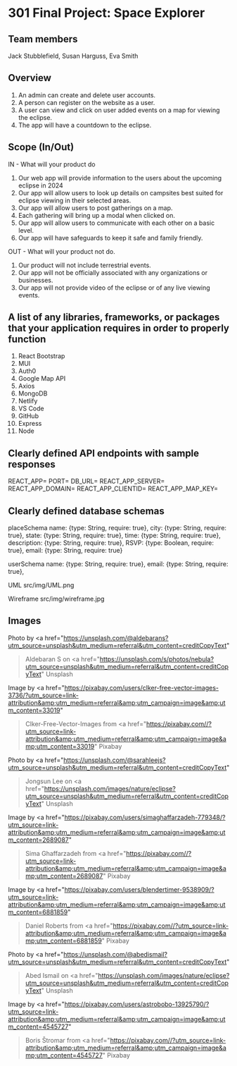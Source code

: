 # 301 Final Project: Space Explorer

## Team members

Jack Stubblefield, Susan Harguss, Eva Smith

## Overview

1. An admin can create and delete user accounts.
2. A person can register on the website as a user.
3. A user can view and click on user added events on a map for viewing the eclipse.
4. The app will have a countdown to the eclipse.

## Scope (In/Out)

IN - What will your product do

 1. Our web app will provide information to the users about the upcoming eclipse in 2024
 2. Our app will allow users to look up details on campsites best suited for eclipse viewing in their selected areas.
 3. Our app will allow users to post gatherings on a map.
 4. Each gathering will bring up a modal when clicked on.
 5. Our app will allow users to communicate with each other on a basic level.
 6. Our app will have safeguards to keep it safe and family friendly.

OUT - What will your product not do.

 1. Our product will not include terrestrial events.
 2. Our app will not be officially associated with any organizations or businesses.
 3. Our app will not provide video of the eclipse or of any live viewing events.

## A list of any libraries, frameworks, or packages that your application requires in order to properly function

 1. React Bootstrap
 2. MUI
 3. Auth0
 4. Google Map API
 5. Axios
 6. MongoDB
 7. Netlify
 8. VS Code
 9. GitHub
10. Express
11. Node

## Clearly defined API endpoints with sample responses

REACT_APP=
PORT=
DB_URL=
REACT_APP_SERVER=
REACT_APP_DOMAIN=
REACT_APP_CLIENTID=
REACT_APP_MAP_KEY=


## Clearly defined database schemas

 placeSchema
    name: {type: String, require: true},
    city: {type: String, require: true},
    state: {type: String, require: true},
    time: {type: String, require: true},
    description: {type: String, require: true},
    RSVP: {type: Boolean, require: true},
    email: {type: String, require: true}

userSchema
    name: {type: String, require: true},
    email: {type: String, require: true},

UML
src/img/UML.png

Wireframe
src/img/wireframe.jpg

## Images

Photo by <a href="https://unsplash.com/@aldebarans?utm_source=unsplash&utm_medium=referral&utm_content=creditCopyText"
>Aldebaran S</a> on
<a href="https://unsplash.com/s/photos/nebula?utm_source=unsplash&utm_medium=referral&utm_content=creditCopyText"
>Unsplash</a>
  
Image by <a href="https://pixabay.com/users/clker-free-vector-images-3736/?utm_source=link-attribution&amp;utm_medium=referral&amp;utm_campaign=image&amp;utm_content=33019"
>Clker-Free-Vector-Images</a> from
 <a href="https://pixabay.com//?utm_source=link-attribution&amp;utm_medium=referral&amp;utm_campaign=image&amp;utm_content=33019"
 >Pixabay</a>

Photo by <a href="https://unsplash.com/@sarahleejs?utm_source=unsplash&utm_medium=referral&utm_content=creditCopyText"
>Jongsun Lee</a> on
<a href="https://unsplash.com/images/nature/eclipse?utm_source=unsplash&utm_medium=referral&utm_content=creditCopyText"
>Unsplash</a>
  
  Image by <a href="https://pixabay.com/users/simaghaffarzadeh-779348/?utm_source=link-attribution&amp;utm_medium=referral&amp;utm_campaign=image&amp;utm_content=2689087"
  >Sima Ghaffarzadeh</a> from
  <a href="https://pixabay.com//?utm_source=link-attribution&amp;utm_medium=referral&amp;utm_campaign=image&amp;utm_content=2689087"
  >Pixabay</a>

  Image by <a href="https://pixabay.com/users/blendertimer-9538909/?utm_source=link-attribution&amp;utm_medium=referral&amp;utm_campaign=image&amp;utm_content=6881859"
  >Daniel Roberts</a>
  from <a href="https://pixabay.com//?utm_source=link-attribution&amp;utm_medium=referral&amp;utm_campaign=image&amp;utm_content=6881859"
  >Pixabay</a>

  Photo by <a href="https://unsplash.com/@abedismail?utm_source=unsplash&utm_medium=referral&utm_content=creditCopyText"
  >Abed Ismail</a>
   on <a href="https://unsplash.com/images/nature/eclipse?utm_source=unsplash&utm_medium=referral&utm_content=creditCopyText"
   >Unsplash</a>
  
  Image by <a href="https://pixabay.com/users/astrobobo-13925790/?utm_source=link-attribution&amp;utm_medium=referral&amp;utm_campaign=image&amp;utm_content=4545727"
  >Boris Štromar</a>
  from <a href="https://pixabay.com//?utm_source=link-attribution&amp;utm_medium=referral&amp;utm_campaign=image&amp;utm_content=4545727"
  >Pixabay</a>
  